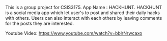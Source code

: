 This is a group project for CSIS3175. App Name : HACKHUNT. HACKHUNT is a social media app which let user's to post and shared their daily hacks with others. Users can also interact with each others by leaving comments for the posts they are interested.  

Youtube Video: https://www.youtube.com/watch?v=bblrNrwcaxo
